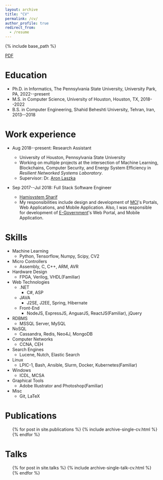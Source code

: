 ```yaml
---
layout: archive
title: "CV"
permalink: /cv/
author_profile: true
redirect_from:
  - /resume
---
```


{% include base_path %}

[PDF](https://taahaaa.ir/files/cv.pdf)

Education
======
* Ph.D. in Informatics, The Pennsylvania State University, University Park, PA, 2022--present
* M.S. in Computer Science, University of Houston, Houston, TX, 2018--2022
* B.S. in Computer Engineering, Shahid Beheshti University, Tehran, Iran, 2013--2018

Work experience
======
* Aug 2018--present: Research Assistant
  * University of Houston, Pennsylvania State University
  * Working on multiple projects at the intersection of Machine Learning, Blockchains, Computer Security, and Energy System Efficiency in _Resilient Networked Systems Laboratory_.
  * Supervisor: Dr. [Aron Laszka](https://aronlaszka.com)

* Sep 2017--Jul 2018: Full Stack Software Engineer
  * [Hamisystem Sharif](http://hamisystem.ir)
  * My responsibilities include design and development of [MCI](http://mci.ir)'s Portals, Web Applications, and Mobile Application. Also, I was responsible for development of [E-Government](https://mob.gov.ir)'s Web Portal, and Mobile Application.
  
Skills
======
* Machine Learning
  * Python, Tensorflow, Numpy, Scipy, CV2
* Micro Controllers
  * Assembly, C, C++, ARM, AVR
* Hardware Design
  * FPGA, Verilog, VHDL(Familiar)
* Web Technologies
  * .NET
    * C#, ASP
  * JAVA
    * J2SE, J2EE, Spring, Hibernate
  * Front-End
    * NodeJS, ExpressJS, AnguarJS, ReactJS(Familiar), jQuery
* RDBMS
  * MSSQL Server, MySQL
* NoSQL
  * Cassandra, Redis, Neo4J, MongoDB
* Computer Networks
  * CCNA, CEH
* Search Engines
  * Lucene, Nutch, Elastic Search
* Linux
  * LPIC-1, Bash, Ansible, Slurm, Docker, Kubernetes(Familiar)
* Windows
  * ICDL, MCSA
* Graphical Tools
  * Adobe Illustrator and Photoshop(Familiar)
* Misc
  * Git, LaTeX

Publications
======
  <ul>{% for post in site.publications %}
    {% include archive-single-cv.html %}
  {% endfor %}</ul>
  
Talks
======
  <ul>{% for post in site.talks %}
    {% include archive-single-talk-cv.html %}
  {% endfor %}</ul>
